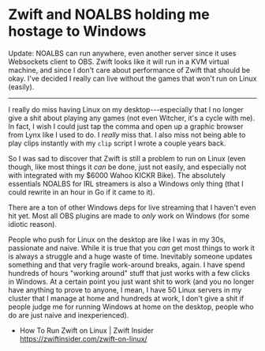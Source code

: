 # Zwift and NOALBS holding me hostage to Windows

Update: NOALBS can run anywhere, even another server since it uses Websockets client to OBS. Zwift looks like it will run in a KVM virtual machine, and since I don't care about performance of Zwift that should be okay. I've decided I really can live without the games that won't run on Linux (easily).

----

I really do miss having Linux on my desktop---especially that I no longer give a shit about playing any games (not even Witcher, it's a cycle with me). In fact, I wish I could just tap the comma and open up a graphic browser from Lynx like I used to do. I *really* miss that. I also miss not being able to play clips instantly with my `clip` script I wrote a couple years back.

So I was sad to discover that Zwift is still a problem to run on Linux (even though, like most things it *can* be done, just not easily, and especially not with integrated with my \$6000 Wahoo KICKR Bike). The absolutely essentials NOALBS for IRL streamers is also a Windows only thing (that I could rewrite in an hour in Go if it came to it).

There are a ton of other Windows deps for live streaming that I haven't even hit yet. Most all OBS plugins are made to *only* work on Windows (for some idiotic reason).

People who push for Linux on the desktop are like I was in my 30s, passionate and naive. While it is true that you *can* get most things to work it is always a struggle and a huge waste of time. Inevitably someone updates something and that very fragile work-around breaks, again. I have spend hundreds of hours "working around" stuff that just works with a few clicks in Windows. At a certain point you just want shit to work (and you no longer have anything to prove to anyone, I mean, I have 50 Linux servers in my cluster that I manage at home and hundreds at work, I don't give a shit if people judge me for running Windows at home on the desktop, people who do are just naive and inexperienced).

* How To Run Zwift on Linux \| Zwift Insider  
  <https://zwiftinsider.com/zwift-on-linux/>
